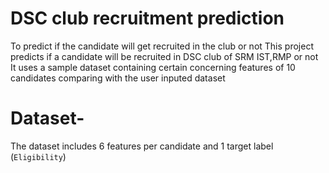# DSC club recruitment prediction
To predict if the candidate will get recruited in the club or not
This project predicts if a candidate will be recruited in DSC club of SRM IST,RMP or not
It uses a sample dataset containing certain concerning features of 10 candidates comparing with the user inputed dataset
# Dataset-
The dataset includes 6 features per candidate and 1 target label (`Eligibility`)

